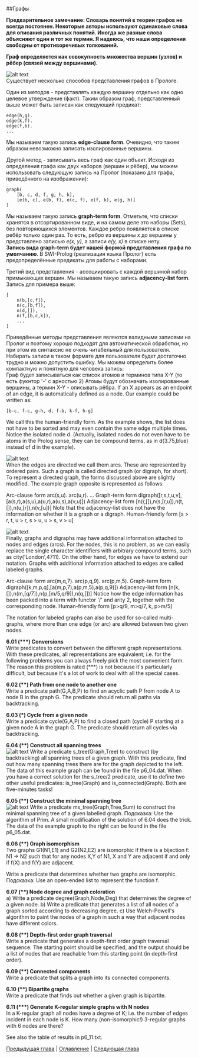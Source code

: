 ##Графы

**Предварительное замечание: Словарь понятий в теории графов не всегда постоянен. 
Некоторые авторы используют одинаковые слова для описания различных понятий. Иногда же разные слова объясняют один и тот же термин. Я надеюсь, что наши определения свободны от противоречивых толкований.**  

**Граф определяется как совокупность множества вершин (узлов) и рёбер (связей между вершинами).**  

![alt text](https://github.com/schastny/p99/raw/master/img/graph1.gif)  
Существует несколько способов представления графов в Прологе. 

Один из методов - представлять каждую вершину отдельно как одно целевое утверждение (факт). 
Таким образом граф, представленный выше может быть записан как следующий предикат:

    edge(h,g).
    edge(k,f).
    edge(f,b).    
    ...

Мы называем такую запись **edge-clause form**. 
Очевидно, что таким образом невозможно записать изолированные вершины.  

Другой метод - записывать весь граф как один объект. 
Исходя из определения графа как двух наборов (вершин и рёбер), 
мы можем использовать следующую запись на Пролог (показано для графа, приведённого на изображении):

    graph(
        [b, c, d, f, g, h, k], 
        [e(b, c), e(b, f), e(c, f), e(f, k), e(g, h)]
    )

Мы называем такую запись **graph-term form**. 
Отметьте, что списки хранятся в отсортированном виде, и на самом деле это наборы (Sets), без повторяющихся элементов. 
Каждое ребро появляется в списке ребёр только один раз. То есть, ребро из вершины x до вершины y представлено записью *e(x, y)*, 
а записи *e(y, x)* в списке нету.   
**Запись вида graph-term будет нашей формой представления графа по умолчанию**. 
В SWI-Prolog (реализация языка Пролог) есть предопределённые предикаты для работы с наборами.  

Третий вид представления - ассоциировать с каждой вершиной набор примыкающих вершин. 
Мы называем такую запись **adjacency-list form**. 
Запись для примера выше:

    [
        n(b,[c,f]), 
        n(c,[b,f]), 
        n(d,[]), 
        n(f,[b,c,k]), 
        ...
    ]

Приведённые методы представления являются валидными записями на Пролог и поэтому хорошо подходят для автоматической обработки,
но при этом их синтаксис не очень читабельный для пользователя. 
Набирать записи в таком формате для пользователя будет достаточно трудно и можно допустить ошибку. 
Мы можем определить более компактную и понятную для человека запись:   
Граф будет записываться как список атомов и терминов типа X-Y (то есть фукнтор '-' с арностью 2)
Атомы будут обозначать изолированные вершины, а термин X-Y - описывать рёбра. 
If an X appears as an endpoint of an edge, it is automatically defined as a node. 
Our example could be written as:

    [b-c, f-c, g-h, d, f-b, k-f, h-g]

We call this the human-friendly form. 
As the example shows, the list does not have to be sorted and may even contain the same edge multiple times. 
Notice the isolated node d. 
(Actually, isolated nodes do not even have to be atoms in the Prolog sense, they can be compound terms, 
as in d(3.75,blue) instead of d in the example).

![alt text](https://github.com/schastny/p99/raw/master/img/graph2.gif)  
When the edges are directed we call them arcs. These are represented by ordered pairs. 
Such a graph is called directed graph (or digraph, for short). 
To represent a directed graph, the forms discussed above are slightly modified. 
The example graph opposite is represented as follows:

Arc-clause form
    arc(s,u).
    arc(u,r).
    ...
Graph-term form
    digraph([r,s,t,u,v],[a(s,r),a(s,u),a(u,r),a(u,s),a(v,u)])
Adjacency-list form
    [n(r,[]),n(s,[r,u]),n(t,[]),n(u,[r]),n(v,[u])]
    Note that the adjacency-list does not have the information on whether it is a graph or a digraph.
Human-friendly form
    [s > r, t, u > r, s > u, u > s, v > u] 

![alt text](https://github.com/schastny/p99/raw/master/img/graph3.gif)  
Finally, graphs and digraphs may have additional information attached to nodes and edges (arcs). 
For the nodes, this is no problem, as we can easily replace the single character identifiers with arbitrary compound terms, 
such as city('London',4711). On the other hand, for edges we have to extend our notation. 
Graphs with additional information attached to edges are called labeled graphs.

Arc-clause form
        arc(m,q,7).
        arc(p,q,9).
        arc(p,m,5).
Graph-term form
    digraph([k,m,p,q],[a(m,p,7),a(p,m,5),a(p,q,9)])
Adjacency-list form
    [n(k,[]),n(m,[q/7]),n(p,[m/5,q/9]),n(q,[])]
    Notice how the edge information has been packed into a term with functor '/' and arity 2, together with the corresponding node.
Human-friendly form
    [p>q/9, m>q/7, k, p>m/5]

The notation for labeled graphs can also be used for so-called multi-graphs, 
where more than one edge (or arc) are allowed between two given nodes.

**6.01 (\*\*\*) Conversions**  
Write predicates to convert between the different graph representations. 
With these predicates, all representations are equivalent; i.e. for the following problems you can always freely pick the most convenient form. 
The reason this problem is rated (\*\*\*) is not because it's particularly difficult, 
but because it's a lot of work to deal with all the special cases.

**6.02 (\*\*) Path from one node to another one**  
Write a predicate path(G,A,B,P) to find an acyclic path P from node A to node B in the graph G. 
The predicate should return all paths via backtracking.

**6.03 (\*) Cycle from a given node**  
Write a predicate cycle(G,A,P) to find a closed path (cycle) P starting at a given node A in the graph G. 
The predicate should return all cycles via backtracking.

**6.04 (\*\*) Construct all spanning trees**  
![alt text](https://github.com/schastny/p99/raw/master/img/p83.gif)
Write a predicate s_tree(Graph,Tree) to construct (by backtracking) all spanning trees of a given graph. 
With this predicate, find out how many spanning trees there are for the graph depicted to the left. 
The data of this example graph can be found in the file p6_04.dat. 
When you have a correct solution for the s_tree/2 predicate, use it to define two other useful predicates: is_tree(Graph) and is_connected(Graph). 
Both are five-minutes tasks!

**6.05 (\*\*) Construct the minimal spanning tree**  
![alt text](https://github.com/schastny/p99/raw/master/img/p84.gif)
Write a predicate ms_tree(Graph,Tree,Sum) to construct the minimal spanning tree of a given labelled graph. 
Подсказка: Use the algorithm of Prim. A small modification of the solution of 6.04 does the trick. 
The data of the example graph to the right can be found in the file p6_05.dat.

**6.06 (\*\*) Graph isomorphism**  
Two graphs G1(N1,E1) and G2(N2,E2) are isomorphic if there is a bijection f: N1 -> N2 such that 
for any nodes X,Y of N1, X and Y are adjacent if and only if f(X) and f(Y) are adjacent.

Write a predicate that determines whether two graphs are isomorphic. 
Подсказка: Use an open-ended list to represent the function f. 

**6.07 (\*\*) Node degree and graph coloration**  
a) Write a predicate degree(Graph,Node,Deg) that determines the degree of a given node.
b) Write a predicate that generates a list of all nodes of a graph sorted according to decreasing degree.
c) Use Welch-Powell's algorithm to paint the nodes of a graph in such a way that adjacent nodes have different colors.

**6.08 (\*\*) Depth-first order graph traversal**  
Write a predicate that generates a depth-first order graph traversal sequence. 
The starting point should be specified, and the output should be a list of nodes 
that are reachable from this starting point (in depth-first order).

**6.09 (\*\*) Connected components**  
Write a predicate that splits a graph into its connected components.

**6.10 (\*\*) Bipartite graphs**  
Write a predicate that finds out whether a given graph is bipartite.
     
**6.11 (\*\*\*) Generate K-regular simple graphs with N nodes**  
In a K-regular graph all nodes have a degree of K; i.e. the number of edges incident in each node is K. 
How many (non-isomorphic!) 3-regular graphs with 6 nodes are there?

See also the table of results in p6_11.txt. 

[Предыдущая глава](multiwaytrees.md) | [Оглавление](README.md) | [Следующая глава](misc.md)